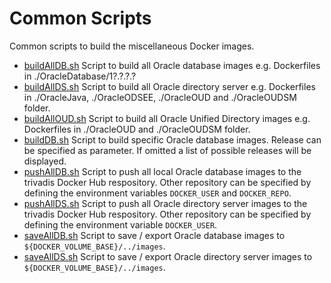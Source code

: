 # Common Scripts

Common scripts to build the miscellaneous Docker images.

- [buildAllDB.sh](buildAllDB.sh) Script to build all Oracle database images e.g. Dockerfiles in ./OracleDatabase/1?.?.?.? 
- [buildAllDS.sh](buildAllDS.sh) Script to build all Oracle directory server e.g. Dockerfiles in ./OracleJava, ./OracleODSEE, ./OracleOUD and ./OracleOUDSM folder.
- [buildAllOUD.sh](buildAllOUD.sh) Script to build all Oracle Unified Directory images e.g. Dockerfiles in ./OracleOUD and ./OracleOUDSM folder.
- [buildDB.sh](buildDB.sh) Script to build specific Oracle database images. Release can be specified as parameter. If omitted a list of possible releases will be displayed.
- [pushAllDB.sh](pushAllDB.sh) Script to push all local Oracle database images to the trivadis Docker Hub respository. Other repository can be specified by defining the environment variables `DOCKER_USER` and `DOCKER_REPO`.
- [pushAllDS.sh](pushAllDS.sh) Script to push all Oracle directory server images to the trivadis Docker Hub respository. Other repository can be specified by defining the environment variable `DOCKER_USER`.
- [saveAllDB.sh](saveAllDB.sh) Script to save / export Oracle database images to `${DOCKER_VOLUME_BASE}/../images`.
- [saveAllDS.sh](saveAllDS.sh) Script to save / export Oracle directory server images to `${DOCKER_VOLUME_BASE}/../images`.